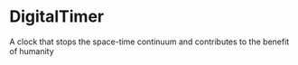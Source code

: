# DigitalTimer
A clock that stops the space-time continuum and contributes to the benefit of humanity
